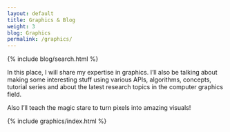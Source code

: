 ```yaml
---
layout: default
title: Graphics & Blog
weight: 3
blog: Graphics
permalink: /graphics/
---
```


{% include blog/search.html %}

In this place, I will share my expertise in graphics. I’ll also be talking about making some interesting stuff using various APIs, algorithms, concepts, tutorial series and about the latest research topics in the computer graphics field.  

Also I’ll teach the magic stare to turn pixels into amazing visuals!  

{% include graphics/index.html %}
